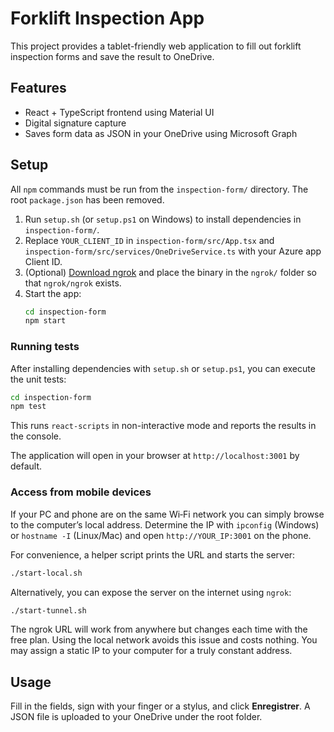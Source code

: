 # Forklift Inspection App

This project provides a tablet-friendly web application to fill out forklift inspection forms and save the result to OneDrive.

## Features
- React + TypeScript frontend using Material UI
- Digital signature capture
- Saves form data as JSON in your OneDrive using Microsoft Graph

## Setup
All `npm` commands must be run from the `inspection-form/` directory. The root
`package.json` has been removed.

1. Run `setup.sh` (or `setup.ps1` on Windows) to install dependencies in `inspection-form/`.
2. Replace `YOUR_CLIENT_ID` in `inspection-form/src/App.tsx` and
   `inspection-form/src/services/OneDriveService.ts` with your Azure app Client
   ID.
3. (Optional) [Download ngrok](https://ngrok.com/download) and place the binary
   in the `ngrok/` folder so that `ngrok/ngrok` exists.
4. Start the app:
   ```bash
   cd inspection-form
   npm start
   ```

### Running tests
After installing dependencies with `setup.sh` or `setup.ps1`, you can execute the unit tests:
```bash
cd inspection-form
npm test
```

This runs `react-scripts` in non-interactive mode and reports the results in the console.

The application will open in your browser at `http://localhost:3001` by default.

### Access from mobile devices

If your PC and phone are on the same Wi‑Fi network you can simply browse to the computer’s local address. Determine the IP with `ipconfig` (Windows) or `hostname -I` (Linux/Mac) and open `http://YOUR_IP:3001` on the phone.

For convenience, a helper script prints the URL and starts the server:

```bash
./start-local.sh
```

Alternatively, you can expose the server on the internet using `ngrok`:

```bash
./start-tunnel.sh
```

The ngrok URL will work from anywhere but changes each time with the free plan. Using the local network avoids this issue and costs nothing. You may assign a static IP to your computer for a truly constant address.

## Usage
Fill in the fields, sign with your finger or a stylus, and click **Enregistrer**. A JSON file is uploaded to your OneDrive under the root folder.
